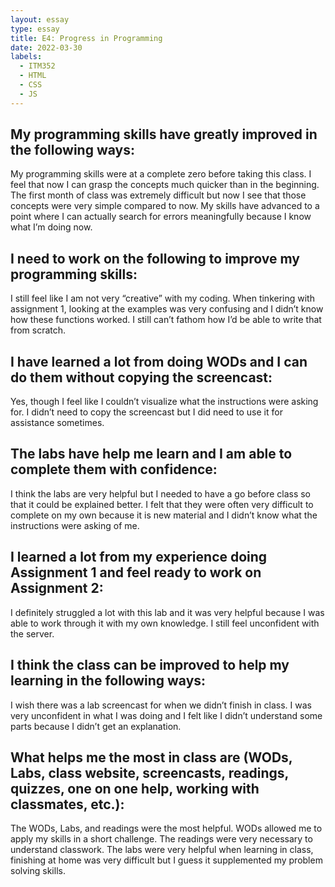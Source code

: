 ```yaml
---
layout: essay
type: essay
title: E4: Progress in Programming
date: 2022-03-30
labels:
  - ITM352
  - HTML
  - CSS
  - JS
---
```

## My programming skills have greatly improved in the following ways:
My programming skills were at a complete zero before taking this class. I feel that now I can grasp the concepts much quicker than in the beginning. The first month of class was extremely difficult but now I see that those concepts were very simple compared to now. My skills have advanced to a point where I can actually search for errors meaningfully because I know what I’m doing now. 
## I need to work on the following to improve my programming skills:
I still feel like I am not very “creative” with my coding. When tinkering with assignment 1, looking at the examples was very confusing and I didn’t know how these functions worked. I still can’t fathom how I’d be able to write that from scratch.
## I have learned a lot from doing WODs and I can do them without copying the screencast:
Yes, though I feel like I couldn’t visualize what the instructions were asking for. I didn’t need to copy the screencast but I did need to use it for assistance sometimes.
## The labs have help me learn and I am able to complete them with confidence:
I think the labs are very helpful but I needed to have a go before class so that it could be explained better. I felt that they were often very difficult to complete on my own because it is new material and I didn’t know what the instructions were asking of me.
## I learned a lot from my experience doing Assignment 1 and feel ready to work on Assignment 2:
I definitely struggled a lot with this lab and it was very helpful because I was able to work through it with my own knowledge. I still feel unconfident with the server.
## I think the class can be improved to help my learning in the following ways:
I wish there was a lab screencast for when we didn’t finish in class. I was very unconfident in what I was doing and I felt like I didn’t understand some parts because I didn’t get an explanation.
## What helps me the most in class are (WODs, Labs, class website, screencasts, readings, quizzes, one on one help, working with classmates, etc.):
The WODs, Labs, and readings were the most helpful. WODs allowed me to apply my skills in a short challenge. The readings were very necessary to understand classwork. The labs were very helpful when learning in class, finishing at home was very difficult but I guess it supplemented my problem solving skills.
